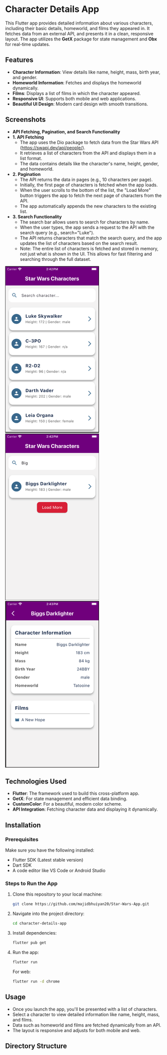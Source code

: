# Character Details App

This Flutter app provides detailed information about various characters, including their basic details, homeworld, and films they appeared in. It fetches data from an external API, and presents it in a clean, responsive layout. The app utilizes the **GetX** package for state management and **Obx** for real-time updates.

## Features

- **Character Information**: View details like name, height, mass, birth year, and gender.
- **Homeworld Information**: Fetches and displays the homeworld dynamically.
- **Films**: Displays a list of films in which the character appeared.
- **Responsive UI**: Supports both mobile and web applications.
- **Beautiful UI Design**: Modern card design with smooth transitions.

## Screenshots

- **API Fetching, Pagination, and Search Functionality**
- **1. API Fetching**
     - The app uses the Dio package to fetch data from the Star Wars API (https://swapi.dev/api/people/).
     - It retrieves a list of characters from the API and displays them in a list format.
     - The data contains details like the character's name, height, gender, and homeworld.
- **2. Pagination**
     - The API returns the data in pages (e.g., 10 characters per page).
     - Initially, the first page of characters is fetched when the app loads.
     - When the user scrolls to the bottom of the list, the "Load More" button triggers the app to fetch the next page of characters from the API.
     - The app automatically appends the new characters to the existing list.
- **3. Search Functionality**
     - The search bar allows users to search for characters by name.
     - When the user types, the app sends a request to the API with the search query (e.g., search="Luke").
     - The API returns characters that match the search query, and the app updates the list of characters based on the search result.
     - Note: The entire list of characters is fetched and stored in memory, not just what is shown in the UI. This allows for fast filtering and searching through the full dataset.
<img src="lib/assets/schreenshot1.png" width="300" height="533" />

<img src="lib/assets/schreenshot2.png" width="300" height="533" />
<img src="lib/assets/schreenshot3.png" width="300" height="533" />

## Technologies Used

- **Flutter**: The framework used to build this cross-platform app.
- **GetX**: For state management and efficient data binding.
- **CustomColor**: For a beautiful, modern color scheme.
- **API Integration**: Fetching character data and displaying it dynamically.

## Installation

### Prerequisites

Make sure you have the following installed:
- Flutter SDK (Latest stable version)
- Dart SDK
- A code editor like VS Code or Android Studio

### Steps to Run the App

1. Clone this repository to your local machine:
    ```bash
    git clone https://github.com/majidbhuiyan20/Star-Wars-App.git
    ```

2. Navigate into the project directory:
    ```bash
    cd character-details-app
    ```

3. Install dependencies:
    ```bash
    flutter pub get
    ```

4. Run the app:
    ```bash
    flutter run
    ```

   For web:
    ```bash
    flutter run -d chrome
    ```

## Usage

- Once you launch the app, you'll be presented with a list of characters.
- Select a character to view detailed information like name, height, mass, and films.
- Data such as homeworld and films are fetched dynamically from an API.
- The layout is responsive and adjusts for both mobile and web.

## Directory Structure

